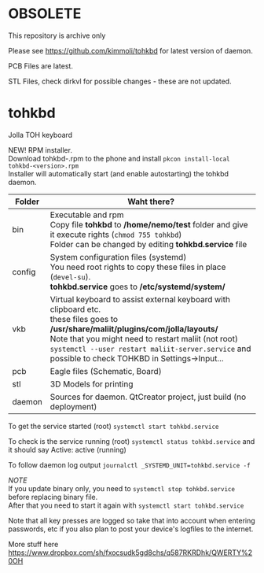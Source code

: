 OBSOLETE
========

This repository is archive only

Please see https://github.com/kimmoli/tohkbd for latest version of daemon.

PCB Files are latest.

STL Files, check dirkvl for possible changes - these are not updated.


tohkbd
======

Jolla TOH keyboard

NEW! RPM installer. <br>
Download tohkbd-<version>.rpm to the phone and install `pkcon install-local tohkbd-<version>.rpm`<br>
Installer will automatically start (and enable autostarting) the tohkbd daemon.

Folder | Waht there?
-------|-------------------------------------
bin    | Executable and rpm<br> Copy file __tohkbd__ to __/home/nemo/test__ folder and give it execute rights (`chmod 755 tohkbd`)<br> Folder can be changed by editing __tohkbd.service__ file
config | System configuration files (systemd) <br> You need root rights to copy these files in place (`devel-su`). <br> __tohkbd.service__ goes to __/etc/systemd/system/__
vkb    | Virtual keyboard to assist external keyboard with clipboard etc. <br> these files goes to __/usr/share/maliit/plugins/com/jolla/layouts/__<br> Note that you might need to restart maliit (not root) `systemctl --user restart maliit-server.service` and possible to check TOHKBD in Settings->Input...
pcb    | Eagle files (Schematic, Board)
stl    | 3D Models for printing
daemon | Sources for daemon. QtCreator project, just build (no deployment)

To get the service started (root) `systemctl start tohkbd.service`

To check is the service running (root) `systemctl status tohkbd.service` and it should say  Active: active (running)

To follow daemon log output `journalctl _SYSTEMD_UNIT=tohkbd.service -f`


*NOTE* <br>If you update binary only, you need to `systemctl stop tohkbd.service` before replacing binary file. <BR>After that you need to start it again with `systemctl start tohkbd.service`

Note that all key presses are logged so take that into account when entering passwords, etc if you also plan to post your device's logfiles to the internet.


More stuff here https://www.dropbox.com/sh/fxocsudk5gd8chs/q587RKRDhk/QWERTY%20OH




